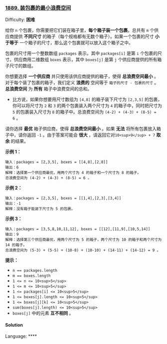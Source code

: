 ### [1889\. 装包裹的最小浪费空间](https://leetcode-cn.com/problems/minimum-space-wasted-from-packaging/)

Difficulty: **困难**


给你 `n` 个包裹，你需要把它们装在箱子里，**每个箱子装一个包裹**。总共有 `m` 个供应商提供 **不同尺寸** 的箱子（每个规格都有无数个箱子）。如果一个包裹的尺寸 **小于等于** 一个箱子的尺寸，那么这个包裹就可以放入这个箱子之中。

包裹的尺寸用一个整数数组 `packages` 表示，其中 `packages[i]` 是第 `i` 个包裹的尺寸。供应商用二维数组 `boxes` 表示，其中 `boxes[j]` 是第 `j` 个供应商提供的所有箱子尺寸的数组。

你想要选择 **一个供应商** 并只使用该供应商提供的箱子，使得 **总浪费空间最小** 。对于每个装了包裹的箱子，我们定义 **浪费的** 空间等于 `箱子的尺寸 - 包裹的尺寸` 。**总浪费空间** 为 **所有** 箱子中浪费空间的总和。

*   比方说，如果你想要用尺寸数组为 `[4,8]` 的箱子装下尺寸为 `[2,3,5]` 的包裹，你可以将尺寸为 `2` 和 `3` 的两个包裹装入两个尺寸为 `4` 的箱子中，同时把尺寸为 `5` 的包裹装入尺寸为 `8` 的箱子中。总浪费空间为 `(4-2) + (4-3) + (8-5) = 6` 。

请你选择 **最优** 箱子供应商，使得 **总浪费空间最小** 。如果 **无法** 将所有包裹放入箱子中，请你返回 `-1` 。由于答案可能会 **很大** ，请返回它对`10<sup>9</sup> + 7` **取余** 的结果。

**示例 1：**

```
输入：packages = [2,3,5], boxes = [[4,8],[2,8]]
输出：6
解释：选择第一个供应商最优，用两个尺寸为 4 的箱子和一个尺寸为 8 的箱子。
总浪费空间为 (4-2) + (4-3) + (8-5) = 6 。
```

**示例 2：**

```
输入：packages = [2,3,5], boxes = [[1,4],[2,3],[3,4]]
输出：-1
解释：没有箱子能装下尺寸为 5 的包裹。
```

**示例 3：**

```
输入：packages = [3,5,8,10,11,12], boxes = [[12],[11,9],[10,5,14]]
输出：9
解释：选择第三个供应商最优，用两个尺寸为 5 的箱子，两个尺寸为 10 的箱子和两个尺寸为 14 的箱子。
总浪费空间为 (5-3) + (5-5) + (10-8) + (10-10) + (14-11) + (14-12) = 9 。
```

**提示：**

*   `n == packages.length`
*   `m == boxes.length`
*   `1 <= n <= 10<sup>5</sup>`
*   `1 <= m <= 10<sup>5</sup>`
*   `1 <= packages[i] <= 10<sup>5</sup>`
*   `1 <= boxes[j].length <= 10<sup>5</sup>`
*   `1 <= boxes[j][k] <= 10<sup>5</sup>`
*   `sum(boxes[j].length) <= 10<sup>5</sup>`
*   `boxes[j]` 中的元素 **互不相同** 。


#### Solution

Language: ****

```
​
```